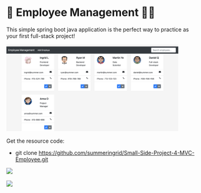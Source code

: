 # 👔 Employee Management 👨‍💻‍

This simple spring boot java application is the perfect way to practice as your first full-stack project!

<img src = "screenshots/employeeManagement.png" width="450" >


Get the resource code:
- git clone https://github.com/summeringrid/Small-Side-Project-4-MVC-Employee.git

<img src = "screenshots/employeeMgt.gif" width="450" >




![](image/Sugar%20Fighting3.png)
